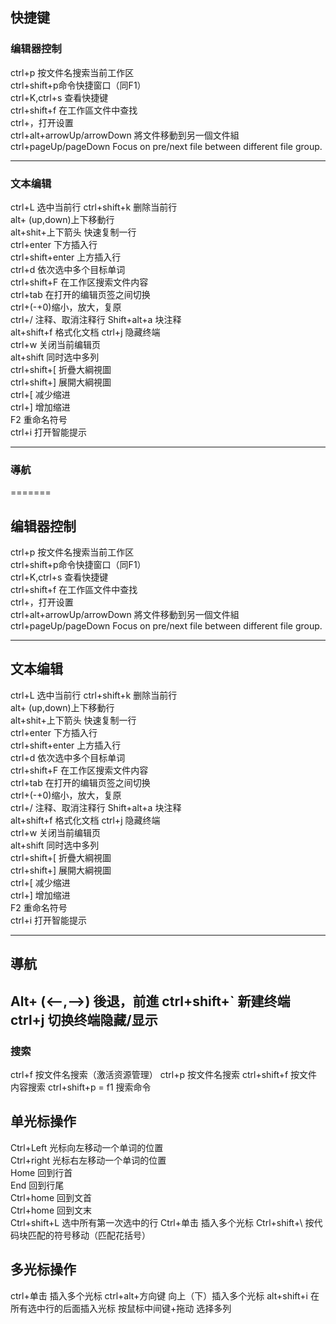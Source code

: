 ## 快捷键

### 编辑器控制
ctrl+p 按文件名搜索当前工作区  
ctrl+shift+p命令快捷窗口（同F1）  
ctrl+K,ctrl+s 查看快捷键  
ctrl+shift+f 在工作區文件中查找  
ctrl+，打开设置  
ctrl+alt+arrowUp/arrowDown 將文件移動到另一個文件組  
ctrl+pageUp/pageDown  Focus on pre/next file between different file group.

---

### 文本编辑

ctrl+L 选中当前行
ctrl+shift+k 删除当前行  
alt+ (up,down)上下移動行  
alt+shit+上下箭头 快速复制一行  
ctrl+enter 下方插入行  
ctrl+shift+enter 上方插入行  
ctrl+d 依次选中多个目标单词  
ctrl+shift+F 在工作区搜索文件内容  
ctrl+tab 在打开的编辑页签之间切换  
ctrl+(-+0)缩小，放大，复原  
ctrl+/ 注释、取消注释行
Shift+alt+a 块注释  
alt+shift+f 格式化文档
ctrl+j 隐藏终端  
ctrl+w 关闭当前编辑页  
alt+shift 同时选中多列  
ctrl+shift+[ 折疊大綱視圖  
ctrl+shift+] 展開大綱視圖  
ctrl+[ 减少缩进  
ctrl+] 增加缩进  
F2 重命名符号  
ctrl+i 打开智能提示  

---
### 導航
=======
## 编辑器控制
ctrl+p 按文件名搜索当前工作区  
ctrl+shift+p命令快捷窗口（同F1）  
ctrl+K,ctrl+s 查看快捷键  
ctrl+shift+f 在工作區文件中查找  
ctrl+，打开设置  
ctrl+alt+arrowUp/arrowDown 將文件移動到另一個文件組  
ctrl+pageUp/pageDown  Focus on pre/next file between different file group.

---

## 文本编辑

ctrl+L 选中当前行
ctrl+shift+k 删除当前行  
alt+ (up,down)上下移動行  
alt+shit+上下箭头 快速复制一行  
ctrl+enter 下方插入行  
ctrl+shift+enter 上方插入行  
ctrl+d 依次选中多个目标单词  
ctrl+shift+F 在工作区搜索文件内容  
ctrl+tab 在打开的编辑页签之间切换  
ctrl+(-+0)缩小，放大，复原  
ctrl+/ 注释、取消注释行
Shift+alt+a 块注释  
alt+shift+f 格式化文档
ctrl+j 隐藏终端  
ctrl+w 关闭当前编辑页  
alt+shift 同时选中多列  
ctrl+shift+[ 折疊大綱視圖  
ctrl+shift+] 展開大綱視圖  
ctrl+[ 减少缩进  
ctrl+] 增加缩进  
F2 重命名符号  
ctrl+i 打开智能提示  

---
## 導航
Alt+ (<--,-->) 後退，前進
ctrl+shift+` 新建终端
ctrl+j 切换终端隐藏/显示
---
### 搜索

ctrl+f  按文件名搜索（激活资源管理）
ctrl+p 按文件名搜索
ctrl+shift+f 按文件内容搜索
ctrl+shift+p = f1 搜索命令


## 单光标操作
Ctrl+Left 光标向左移动一个单词的位置  
Ctrl+right 光标右左移动一个单词的位置  
Home 回到行首   
End 回到行尾   
Ctrl+home 回到文首  
Ctrl+home 回到文末  
Ctrl+shift+L 选中所有第一次选中的行
Ctrl+单击 插入多个光标
Ctrl+shift+\ 按代码块匹配的符号移动（匹配花括号）

## 多光标操作
ctrl+单击 插入多个光标
ctrl+alt+方向键 向上（下）插入多个光标
alt+shift+i 在所有选中行的后面插入光标
按鼠标中间键+拖动 选择多列
 
